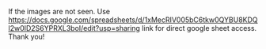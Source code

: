 If the images are not seen. Use https://docs.google.com/spreadsheets/d/1xMecRIV005bC6tkw0QYBU8KDQl2w0ID2S6YPRXL3boI/edit?usp=sharing link for direct google sheet access. Thank you!
